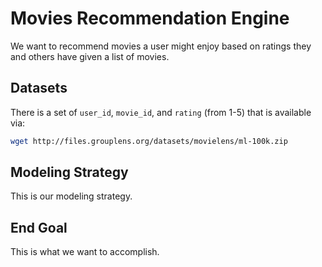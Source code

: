 # Movies Recommendation Engine

We want to recommend movies a user might enjoy based on ratings they and others have given a list of movies.

## Datasets

There is a set of `user_id`, `movie_id`, and `rating` (from 1-5) that is available via:

```bash
wget http://files.grouplens.org/datasets/movielens/ml-100k.zip
```

## Modeling Strategy

This is our modeling strategy.

## End Goal

This is what we want to accomplish.
